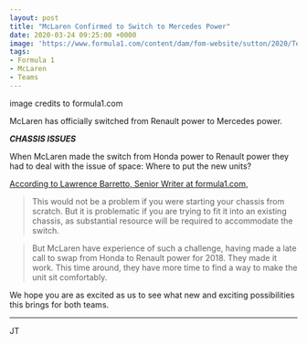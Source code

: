 ```yaml
---
layout: post
title: "McLaren Confirmed to Switch to Mercedes Power"
date: 2020-03-24 09:25:00 +0000
image: 'https://www.formula1.com/content/dam/fom-website/sutton/2020/Testing/BarcelonaTestTwo/DayThree/1209229794.jpg.transform/9col/image.jpg'
tags:
- Formula 1
- McLaren
- Teams
---
```


image credits to formula1.com

McLaren has officially switched from Renault power to Mercedes power.

***CHASSIS ISSUES***

When McLaren made the switch from Honda power to Renault power they had to deal with the issue of space: Where to put the new units?

[According to Lawrence Barretto, Senior Writer at formula1.com,](https://www.formula1.com/en/latest/article.mclaren-confirm-switch-to-mercedes-power-in-2021-to-go-ahead-as-planned.10tnE3r9wYnQap4TUotwfZ.html)

> This would not be a problem if you were starting your chassis from scratch. But it is problematic if you are trying to fit it into an existing chassis, as substantial resource will be required to accommodate the switch.

> But McLaren have experience of such a challenge, having made a late call to swap from Honda to Renault power for 2018. They made it work. This time around, they have more time to find a way to make the unit sit comfortably.

We hope you are as excited as us to see what new and exciting possibilities this brings for both teams.

---

JT

